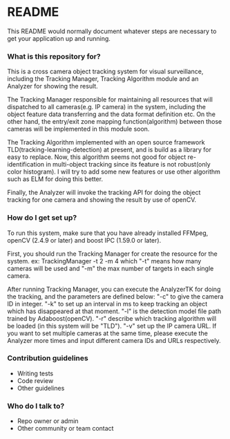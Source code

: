 # README #

This README would normally document whatever steps are necessary to get your application up and running.

### What is this repository for? ###

This is a cross camera object tracking system for visual surveillance, including the Tracking Manager, Tracking Algorithm module and an Analyzer for showing the result.

The Tracking Manager responsible for maintaining all resources that will dispatched to all cameras(e.g. IP camera) in the system, including the object feature data transferring and the data format definition etc. On the other hand, the entry/exit zone mapping function(algorithm) between those cameras will be implemented in this module soon.

The Tracking Algorithm implemented with an open source framework TLD(tracking-learning-detection) at present, and is build as a library for easy to replace. Now, this algorithm seems not good for object re-identification in multi-object tracking since its feature is not robust(only color histogram). I will try to add some new features or use other algorithm such as ELM for doing this better.

Finally, the Analyzer will invoke the tracking API for doing the object tracking for one camera and showing the result by use of openCV.

### How do I get set up? ###

To run this system, make sure that you have already installed FFMpeg, openCV (2.4.9 or later) and boost IPC (1.59.0 or later).

First, you should run the Tracking Manager for create the resource for the system.
ex: TrackingManager -t 2 -m 4
which "-t" means how many cameras will be used and "-m" the max number of targets in each single camera.

After running Tracking Manager, you can execute the AnalyzerTK for doing the tracking, and the parameters are defined below:
"-c" to give the camera ID in integer.
"-k" to set up an interval in ms to keep tracking an object which has disappeared at that moment.
"-l" is the detection model file path trained by Adaboost(openCV).
"-r" describe which tracking algorithm will be loaded (in this system will be "TLD").
"-v" set up the IP camera URL.
If you want to set multiple cameras at the same time, please execute the Analyzer more times and input different camera IDs and URLs respectively.

### Contribution guidelines ###

* Writing tests
* Code review
* Other guidelines

### Who do I talk to? ###

* Repo owner or admin
* Other community or team contact